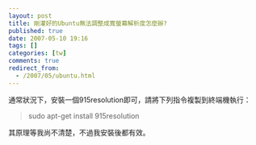 ```yaml
---
layout: post
title: 剛灌好的Ubuntu無法調整成寬螢幕解析度怎麼辦?
published: true
date: 2007-05-10 19:16
tags: []
categories: [tw]
comments: true
redirect_from:
  - /2007/05/ubuntu.html
---
```



通常狀況下，安裝一個915resolution即可，請將下列指令複製到終端機執行：


> sudo apt-get install 915resolution


其原理等我尚不清楚，不過我安裝後都有效。

